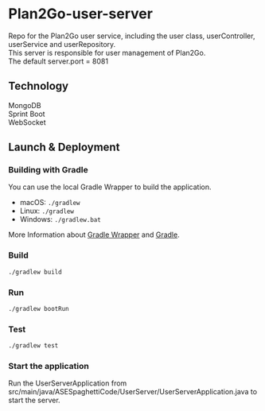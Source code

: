 # Plan2Go-user-server
Repo for the Plan2Go user service, including the user class, userController, userService and userRepository.\
This server is responsible for user management of Plan2Go.\
The default server.port = 8081

## Technology
MongoDB\
Sprint Boot\
WebSocket

## Launch & Deployment

### Building with Gradle

You can use the local Gradle Wrapper to build the application.
-   macOS: `./gradlew`
-   Linux: `./gradlew`
-   Windows: `./gradlew.bat`

More Information about [Gradle Wrapper](https://docs.gradle.org/current/userguide/gradle_wrapper.html) and [Gradle](https://gradle.org/docs/).

### Build

```bash
./gradlew build
```

### Run

```bash
./gradlew bootRun
```

### Test

```bash
./gradlew test
```
### Start the application

Run the UserServerApplication from src/main/java/ASESpaghettiCode/UserServer/UserServerApplication.java to start the server.
